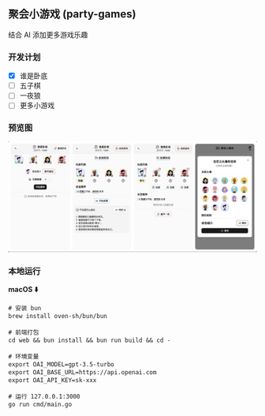 ## 聚会小游戏 (party-games)

结合 AI 添加更多游戏乐趣

### 开发计划

- [x] 谁是卧底
- [ ] 五子棋
- [ ] 一夜狼
- [ ] 更多小游戏

### 预览图

![preview](./docs/preview.jpg)


### 本地运行

**macOS ⬇️**

```shell
# 安装 bun
brew install oven-sh/bun/bun

# 前端打包
cd web && bun install && bun run build && cd -

# 环境变量
export OAI_MODEL=gpt-3.5-turbo
export OAI_BASE_URL=https://api.openai.com
export OAI_API_KEY=sk-xxx

# 运行 127.0.0.1:3000
go run cmd/main.go
```